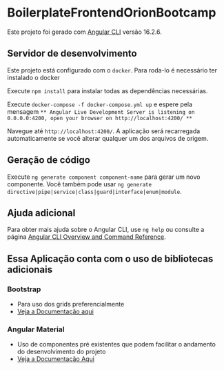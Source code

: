 # BoilerplateFrontendOrionBootcamp

Este projeto foi gerado com [Angular CLI](https://github.com/angular/angular-cli) versão 16.2.6.

## Servidor de desenvolvimento

Este projeto está configurado com o `docker`. Para roda-lo é necessário ter instalado o docker

Execute `npm install` para instalar todas as dependências necessárias.

Execute `docker-compose -f docker-compose.yml up` e espere pela mensagem `** Angular Live Development Server is listening on 0.0.0.0:4200, open your browser on http://localhost:4200/ **`

Navegue até `http://localhost:4200/`. A aplicação será recarregada automaticamente se você alterar qualquer um dos arquivos de origem.

## Geração de código

Execute `ng generate component component-name` para gerar um novo componente. Você também pode usar `ng generate directive|pipe|service|class|guard|interface|enum|module`.


## Ajuda adicional

Para obter mais ajuda sobre o Angular CLI, use `ng help` ou consulte a página [Angular CLI Overview and Command Reference](https://angular.io/cli).


## Essa Aplicação conta com o uso de bibliotecas adicionais

### Bootstrap 
- Para uso dos grids preferencialmente
- [Veja a Documentação aqui](https://getbootstrap.com/docs/5.2/getting-started/introduction/)

### Angular Material 
- Uso de componentes pré existentes que podem facilitar o andamento do desenvolvimento do projeto
- [Veja a Documentação Aqui](https://material.angular.io/components/categories)
